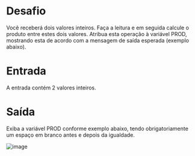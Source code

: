
# Desafio

Você receberá dois valores inteiros. Faça a leitura e em seguida calcule o produto entre estes dois valores. Atribua esta operação à variável PROD, mostrando esta de acordo com a mensagem de saída esperada (exemplo abaixo).   

# Entrada

A entrada contém 2 valores inteiros.

# Saída

Exiba a variável PROD conforme exemplo abaixo, tendo obrigatoriamente um espaço em branco antes e depois da igualdade.
 
 ![image](https://user-images.githubusercontent.com/76081229/175316886-7cd123be-3d32-4384-821c-499209026051.png)
